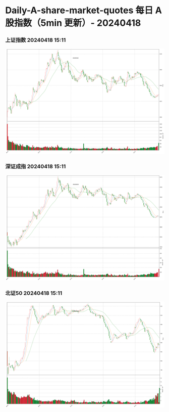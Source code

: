 
# Daily-A-share-market-quotes 每日 A 股指数（5min 更新）- 20240418

### 上证指数 20240418 15:11
![](./fig/2024/4/20240418-sh000001.png)

### 深证成指 20240418 15:11
![](./fig/2024/4/20240418-sz399001.png)

### 北证50 20240418 15:11
![](./fig/2024/4/20240418-bj899050.png)
